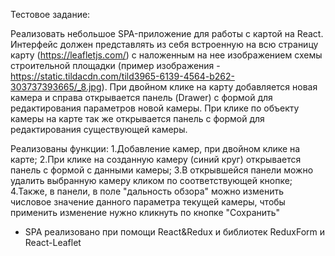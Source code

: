 Тестовое задание:

Реализовать небольшое SPA-приложение для работы с картой на React. Интерфейс должен
представлять из себя встроенную на всю страницу карту (https://leafletjs.com/) с наложенным на нее
изображением схемы строительной площадки (пример изображения -
https://static.tildacdn.com/tild3965-6139-4564-b262-303737393665/_8.jpg).
При двойном клике на карту добавляется новая камера и справа открывается панель (Drawer) с
формой для редактирования параметров новой камеры. При клике по объекту камеры на карте так
же открывается панель с формой для редактирования существующей камеры.

Реализованы функции:
1.Добавление камер, при двойном клике на карте;
2.При клике на созданную камеру (синий круг) открывается панель с формой с данными камеры;
3.В открывшейся панели можно удалить выбранную камеру кликом по соответствующей кнопке;
4.Также, в панели, в поле "дальность обзора"  можно изменить числовое значение данного параметра текущей камеры, чтобы применить изменение нужно кликнуть по кнопке "Сохранить"

* SPA реализовано при помощи React&Redux и библиотек ReduxForm и React-Leaflet
